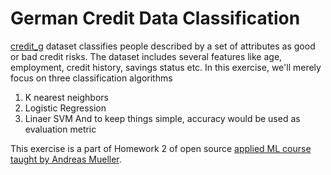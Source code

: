 # German Credit Data Classification
[credit_g](https://www.openml.org/d/31) dataset classifies people described by a set of attributes as good or bad credit risks. The dataset includes several features like age, employment, credit history, savings status etc. In this exercise, we'll merely focus on three classification algorithms 
1. K nearest neighbors
2. Logistic Regression
3. Linaer SVM
And to keep things simple, accuracy would be used as evaluation metric

This exercise is a part of Homework 2 of open source [applied ML course taught by Andreas Mueller](https://www.cs.columbia.edu/~amueller/comsw4995s20/schedule/).
